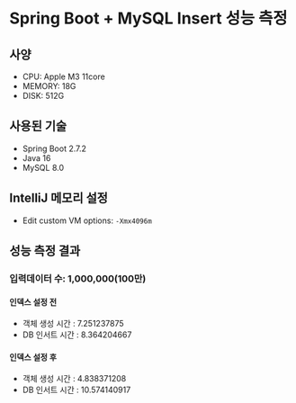 # Spring Boot + MySQL Insert 성능 측정

## 사양
- CPU: Apple M3 11core
- MEMORY: 18G
- DISK: 512G

## 사용된 기술
- Spring Boot 2.7.2
- Java 16
- MySQL 8.0

## IntelliJ 메모리 설정
- Edit custom VM options: `-Xmx4096m`

## 성능 측정 결과

### 입력데이터 수: 1,000,000(100만)

#### 인덱스 설정 전
- 객체 생성 시간 : 7.251237875
- DB 인서트 시간 : 8.364204667

#### 인덱스 설정 후
- 객체 생성 시간 : 4.838371208
- DB 인서트 시간 : 10.574140917
